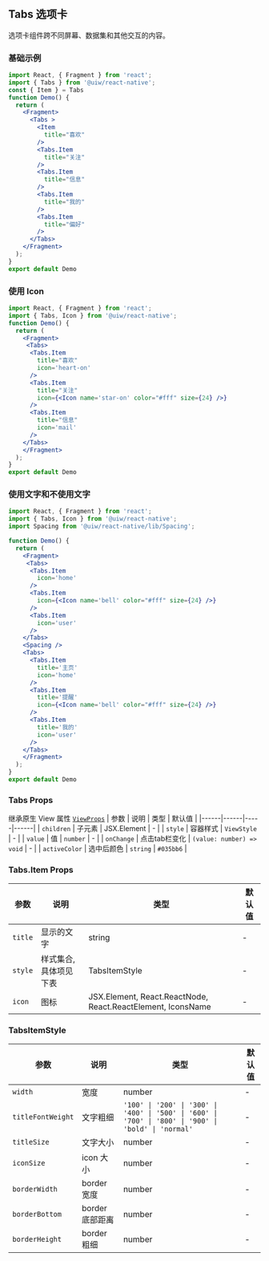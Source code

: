 Tabs 选项卡
---

选项卡组件跨不同屏幕、数据集和其他交互的内容。

<!-- ![](https://user-images.githubusercontent.com/57083007/146733908-4c795dc4-06cf-45cb-974e-cbbccff9732d.gif) -->
<!--rehype:style=zoom: 33%;float: right; margin-left: 15px;-->

### 基础示例

```jsx  mdx:preview
import React, { Fragment } from 'react';
import { Tabs } from '@uiw/react-native';
const { Item } = Tabs
function Demo() {
  return (
    <Fragment>
      <Tabs >
        <Item
          title="喜欢"
        />
        <Tabs.Item
          title="关注"
        />
        <Tabs.Item
          title="信息"
        />
        <Tabs.Item
          title="我的"
        />
        <Tabs.Item
          title="偏好"
        />
      </Tabs>
    </Fragment>
  );
}
export default Demo
```
### 使用 Icon

```jsx  mdx:preview
import React, { Fragment } from 'react';
import { Tabs, Icon } from '@uiw/react-native';
function Demo() {
  return (
    <Fragment>
     <Tabs>
      <Tabs.Item
        title="喜欢"
        icon='heart-on'
      />
      <Tabs.Item
        title="关注"
        icon={<Icon name='star-on' color="#fff" size={24} />}
      />
      <Tabs.Item
        title="信息"
        icon='mail'
      />
    </Tabs>
    </Fragment>
  );
}
export default Demo
```

### 使用文字和不使用文字

```jsx  mdx:preview
import React, { Fragment } from 'react';
import { Tabs, Icon } from '@uiw/react-native';
import Spacing from '@uiw/react-native/lib/Spacing';

function Demo() {
  return (
    <Fragment>
     <Tabs>
      <Tabs.Item
        icon='home'
      />
      <Tabs.Item
        icon={<Icon name='bell' color="#fff" size={24} />}
      />
      <Tabs.Item
        icon='user'
      />
    </Tabs>
    <Spacing />
    <Tabs>
      <Tabs.Item
        title='主页'
        icon='home'
      />
      <Tabs.Item
        title='提醒'
        icon={<Icon name='bell' color="#fff" size={24} />}
      />
      <Tabs.Item
        title='我的'
        icon='user'
      />
    </Tabs>
    </Fragment>
  );
}
export default Demo
```
### Tabs Props

继承原生 View 属性 [`ViewProps`](https://reactnative.dev/docs/view) 
| 参数 | 说明 | 类型 | 默认值 |
|------|------|-----|------|
| `children` | 子元素 | JSX.Element | - |
| `style` | 容器样式 | `ViewStyle` | - |
| `value` | 值 | `number` | - |
| `onChange` | 点击tab栏变化 | `(value: number) => void` | - |
| `activeColor` | 选中后颜色 | `string` | `#035bb6` |

### Tabs.Item Props

| 参数 | 说明 | 类型 | 默认值 |
|------|------|-----|------|
| `title` | 显示的文字 | string | - |
| `style` | 样式集合,具体项见下表 | TabsItemStyle | - |
| `icon` | 图标 | JSX.Element, React.ReactNode, React.ReactElement, IconsName | - |


### TabsItemStyle
| 参数 | 说明 | 类型 | 默认值 |
|------|------|-----|------|
| `width` | 宽度 | number | - |
| `titleFontWeight` | 文字粗细 |`'100' \| '200' \| '300' \| '400' \| '500' \| '600' \| '700' \| '800' \| '900' \| 'bold' \| 'normal'`| - |
| `titleSize` | 文字大小 | number | - |
| `iconSize` | icon 大小 | number | - |
| `borderWidth` | border 宽度 | number | - |
| `borderBottom` | border 底部距离 | number | - |
| `borderHeight` | border 粗细 | number | - |


